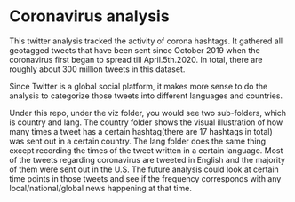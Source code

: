# Coronavirus analysis

This twitter analysis tracked the activity of corona hashtags. It gathered all geotagged tweets that have been sent since October 2019 when the coronavirus first began to spread till April.5th.2020. In total, there are roughly about 300 million tweets in this dataset.

Since Twitter is a global social platform, it makes more sense to do the analysis to categorize those tweets into different languages and countries.

Under this repo, under the viz folder, you would see two sub-folders, which is country and lang. The country folder shows the visual illustration of how many times a tweet has a certain hashtag(there are 17 hashtags in total) was sent out in a certain country. The lang folder does the same thing except recording the times of the tweet written in a certain language. Most of the tweets regarding coronavirus are tweeted in English and the majority of them were sent out in the U.S. The future analysis could look at certain time points in those tweets and see if the frequency corresponds with any local/national/global news happening at that time. 


